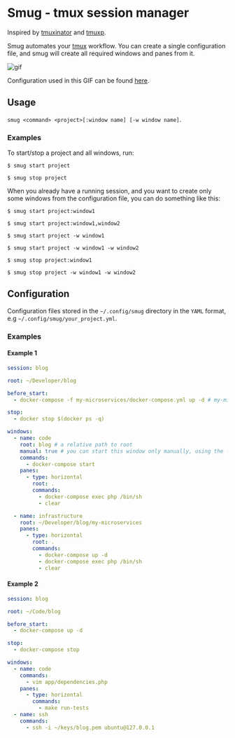 # Smug - tmux session manager

Inspired by [tmuxinator](https://github.com/tmuxinator/tmuxinator) and [tmuxp](https://github.com/tmux-python/tmuxp).

Smug automates your [tmux](https://github.com/tmux/tmux) workflow. You can create a single configuration file, and smug will create all required windows and panes from it.

![gif](https://raw.githubusercontent.com/ivaaaan/gifs/master/smug.gif)

Configuration used in this GIF can be found [here](#example-2).

## Usage

`smug <command> <project>[:window name] [-w window name]`.

### Examples

To start/stop a project and all windows, run:

```
$ smug start project

$ smug stop project
```

When you already have a running session, and you want to create only some windows from the configuration file, you can do something like this:

```
$ smug start project:window1

$ smug start project:window1,window2

$ smug start project -w window1

$ smug start project -w window1 -w window2

$ smug stop project:window1

$ smug stop project -w window1 -w window2
```

## Configuration

Configuration files stored in the `~/.config/smug` directory in the `YAML` format, e.g `~/.config/smug/your_project.yml`.

### Examples

#### Example 1


```yaml
session: blog

root: ~/Developer/blog

before_start:
  - docker-compose -f my-microservices/docker-compose.yml up -d # my-microservices/docker-compose.yml is a relative to `root`

stop:
  - docker stop $(docker ps -q)

windows:
  - name: code
    root: blog # a relative path to root
    manual: true # you can start this window only manually, using the -w arg
    commands:
      - docker-compose start
    panes:
      - type: horizontal
        root: .
        commands:
          - docker-compose exec php /bin/sh
          - clear

  - name: infrastructure
    root: ~/Developer/blog/my-microservices
    panes:
      - type: horizontal
        root: .
        commands:
          - docker-compose up -d
          - docker-compose exec php /bin/sh
          - clear
```
#### Example 2

```yaml
session: blog

root: ~/Code/blog

before_start:
  - docker-compose up -d

stop:
  - docker-compose stop

windows:
  - name: code
    commands:
      - vim app/dependencies.php
    panes:
      - type: horizontal
        commands:
          - make run-tests
  - name: ssh
    commands:
      - ssh -i ~/keys/blog.pem ubuntu@127.0.0.1
```
